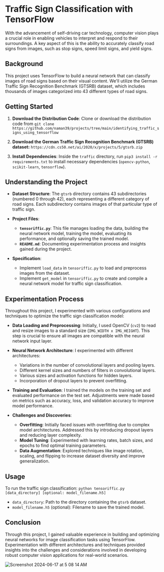 # Traffic Sign Classification with TensorFlow

With the advancement of self-driving car technology, computer vision plays a crucial role in enabling vehicles to interpret and respond to their surroundings. A key aspect of this is the ability to accurately classify road signs from images, such as stop signs, speed limit signs, and yield signs.

## Background
 
This project uses TensorFlow to build a neural network that can classify images of road signs based on their visual content. We'll utilize the German Traffic Sign Recognition Benchmark (GTSRB) dataset, which includes thousands of images categorized into 43 different types of road signs.

## Getting Started

1. **Download the Distribution Code**: Clone or download the distribution code from  ```git clone https://github.com/naman39/projects/tree/main/identifying_traffic_signs_using_tensorflow```

2. **Download the German Traffic Sign Recognition Benchmark (GTSRB) dataset:** ```https://cdn.cs50.net/ai/2020/x/projects/5/gtsrb.zip```
   
3. **Install Dependencies**: Inside the `traffic` directory, run `pip3 install -r requirements.txt` to install necessary dependencies (`opencv-python`, `scikit-learn`, `tensorflow`).

## Understanding the Project

- **Dataset Structure**: The `gtsrb` directory contains 43 subdirectories (numbered 0 through 42), each representing a different category of road signs. Each subdirectory contains images of that particular type of traffic sign.

- **Project Files**:
  - **`tensoriffic.py`**: This file manages loading the data, building the neural network model, training the model, evaluating its performance, and optionally saving the trained model.
  - **`README.md`**: Documenting experimentation process and insights gained during the project.
  
- **Specification**:
  - Implement `load_data` in `tensoriffic.py` to load and preprocess images from the dataset.
  - Implement `get_model` in `tensoriffic.py` to create and compile a neural network model for traffic sign classification.

## Experimentation Process

Throughout this project, I experimented with various configurations and techniques to optimize the traffic sign classification model:

- **Data Loading and Preprocessing**: Initially, I used OpenCV (`cv2`) to read and resize images to a standard size (`IMG_WIDTH x IMG_HEIGHT`). This step is crucial to ensure all images are compatible with the neural network input layer.

- **Neural Network Architecture**: I experimented with different architectures:
  - Variations in the number of convolutional layers and pooling layers.
  - Different kernel sizes and numbers of filters in convolutional layers.
  - Various sizes and activation functions for hidden layers.
  - Incorporation of dropout layers to prevent overfitting.

- **Training and Evaluation**: I trained the models on the training set and evaluated performance on the test set. Adjustments were made based on metrics such as accuracy, loss, and validation accuracy to improve model performance.

- **Challenges and Discoveries**: 
  - **Overfitting**: Initially faced issues with overfitting due to complex model architectures. Addressed this by introducing dropout layers and reducing layer complexity.
  - **Model Tuning**: Experimented with learning rates, batch sizes, and epochs to find optimal training parameters.
  - **Data Augmentation**: Explored techniques like image rotation, scaling, and flipping to increase dataset diversity and improve generalization.

## Usage

To run the traffic sign classification:
```python tensoriffic.py [data_directory] [optional: model_filename.h5]```
- `data_directory`: Path to the directory containing the `gtsrb` dataset.
- `model_filename.h5` (optional): Filename to save the trained model.

## Conclusion

Through this project, I gained valuable experience in building and optimizing neural networks for image classification tasks using TensorFlow. Experimentation with different architectures and techniques provided insights into the challenges and considerations involved in developing robust computer vision applications for real-world scenarios.

![Screenshot 2024-06-17 at 5 08 14 AM](https://github.com/naman39/projects/assets/59209974/af462ca0-4120-4710-ba3b-562f8f5291c5)
